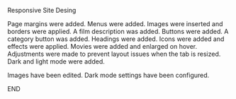 Responsive Site Desing

Page margins were added.
Menus were added.
Images were inserted and borders were applied.
A film description was added.
Buttons were added.
A category button was added.
Headings were added.
Icons were added and effects were applied.
Movies were added and enlarged on hover.
Adjustments were made to prevent layout issues when the tab is resized.
Dark and light mode were added.

Images have been edited.
Dark mode settings have been configured.

END
